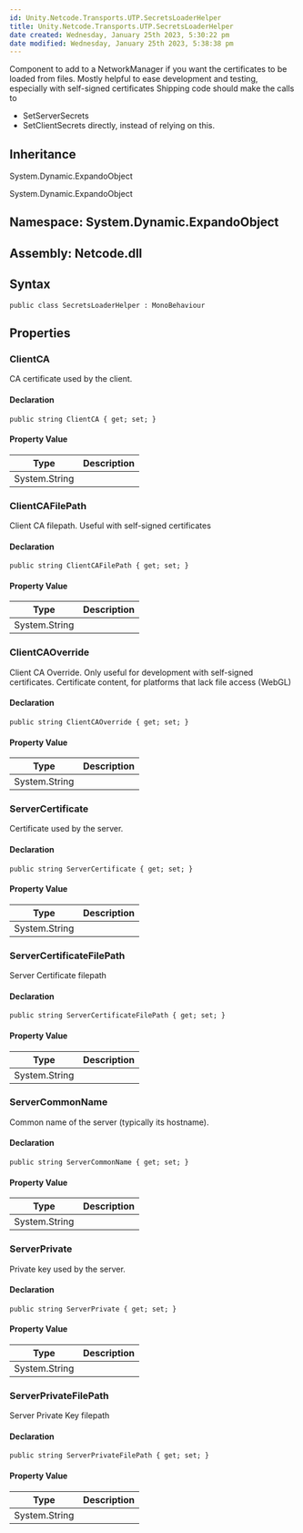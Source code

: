 ```yaml
---
id: Unity.Netcode.Transports.UTP.SecretsLoaderHelper
title: Unity.Netcode.Transports.UTP.SecretsLoaderHelper
date created: Wednesday, January 25th 2023, 5:30:22 pm
date modified: Wednesday, January 25th 2023, 5:38:38 pm
---
```


<div class="markdown level0 summary">

Component to add to a NetworkManager if you want the certificates to be loaded from files. Mostly helpful to ease development and testing, especially with self-signed certificates Shipping code should make the calls to

* SetServerSecrets
* SetClientSecrets directly, instead of relying on this.

</div>

<div class="markdown level0 conceptual">

</div>

<div class="inheritance">

## Inheritance

<div class="level0">

System.Dynamic.ExpandoObject

</div>

<div class="level1">

System.Dynamic.ExpandoObject

</div>

</div>

## **Namespace**: System.Dynamic.ExpandoObject

## **Assembly**: Netcode.dll

## Syntax

``` lang-csharp
public class SecretsLoaderHelper : MonoBehaviour
```

## Properties

### ClientCA

<div class="markdown level1 summary">

CA certificate used by the client.

</div>

<div class="markdown level1 conceptual">

</div>

#### Declaration

``` lang-csharp
public string ClientCA { get; set; }
```

#### Property Value

| Type          | Description |
|---------------|-------------|
| System.String |             |

### ClientCAFilePath

<div class="markdown level1 summary">

Client CA filepath. Useful with self-signed certificates

</div>

<div class="markdown level1 conceptual">

</div>

#### Declaration

``` lang-csharp
public string ClientCAFilePath { get; set; }
```

#### Property Value

| Type          | Description |
|---------------|-------------|
| System.String |             |

### ClientCAOverride

<div class="markdown level1 summary">

Client CA Override. Only useful for development with self-signed certificates. Certificate content, for platforms that lack file access (WebGL)

</div>

<div class="markdown level1 conceptual">

</div>

#### Declaration

``` lang-csharp
public string ClientCAOverride { get; set; }
```

#### Property Value

| Type          | Description |
|---------------|-------------|
| System.String |             |

### ServerCertificate

<div class="markdown level1 summary">

Certificate used by the server.

</div>

<div class="markdown level1 conceptual">

</div>

#### Declaration

``` lang-csharp
public string ServerCertificate { get; set; }
```

#### Property Value

| Type          | Description |
|---------------|-------------|
| System.String |             |

### ServerCertificateFilePath

<div class="markdown level1 summary">

Server Certificate filepath

</div>

<div class="markdown level1 conceptual">

</div>

#### Declaration

``` lang-csharp
public string ServerCertificateFilePath { get; set; }
```

#### Property Value

| Type          | Description |
|---------------|-------------|
| System.String |             |

### ServerCommonName

<div class="markdown level1 summary">

Common name of the server (typically its hostname).

</div>

<div class="markdown level1 conceptual">

</div>

#### Declaration

``` lang-csharp
public string ServerCommonName { get; set; }
```

#### Property Value

| Type          | Description |
|---------------|-------------|
| System.String |             |

### ServerPrivate

<div class="markdown level1 summary">

Private key used by the server.

</div>

<div class="markdown level1 conceptual">

</div>

#### Declaration

``` lang-csharp
public string ServerPrivate { get; set; }
```

#### Property Value

| Type          | Description |
|---------------|-------------|
| System.String |             |

### ServerPrivateFilePath

<div class="markdown level1 summary">

Server Private Key filepath

</div>

<div class="markdown level1 conceptual">

</div>

#### Declaration

``` lang-csharp
public string ServerPrivateFilePath { get; set; }
```

#### Property Value

| Type          | Description |
|---------------|-------------|
| System.String |             |
